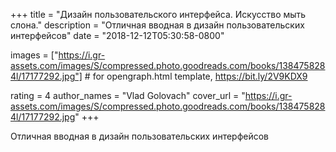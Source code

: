 
+++
title = "Дизайн пользовательского интерфейса. Искусство мыть слона."
description = "Отличная вводная в дизайн пользовательских интерфейсов"
date = "2018-12-12T05:30:58-0800"

images = ["https://i.gr-assets.com/images/S/compressed.photo.goodreads.com/books/1384758284l/17177292.jpg"]  # for opengraph.html template, https://bit.ly/2V9KDX9

rating = 4
author_names = "Vlad Golovach"
cover_url = "https://i.gr-assets.com/images/S/compressed.photo.goodreads.com/books/1384758284l/17177292.jpg"
+++

Отличная вводная в дизайн пользовательских интерфейсов
